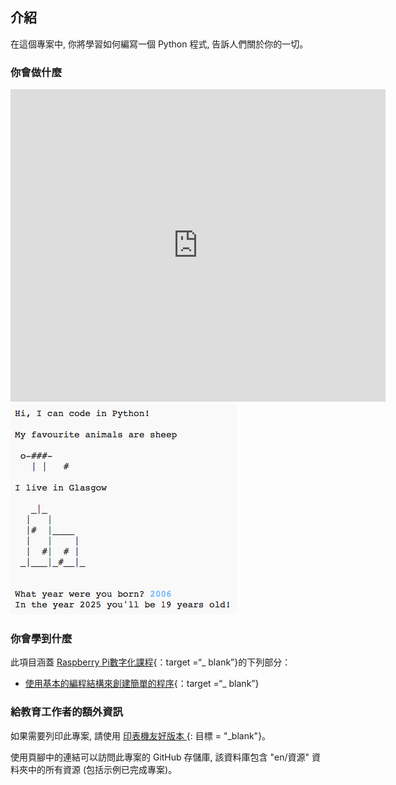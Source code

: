 ## 介紹

在這個專案中, 你將學習如何編寫一個 Python 程式, 告訴人們關於你的一切。

### 你會做什麼

<div class="trinket">
  <iframe src="https://trinket.io/embed/python/a1f663ae0d?outputOnly=true&start=result" width="600" height="500" frameborder="0" marginwidth="0" marginheight="0" allowfullscreen>
  </iframe>
  <img src="images/me-final.png">
</div>

### 你會學到什麼

此項目涵蓋 [Raspberry Pi數字化課程](http://rpf.io/curriculum){：target =“_ blank”}的下列部分：

+ [使用基本的編程結構來創建簡單的程序](https://www.raspberrypi.org/curriculum/programming/creator){：target =“_ blank”}

### 給教育工作者的額外資訊

如果需要列印此專案, 請使用 [ 印表機友好版本 ](https://projects.raspberrypi.org/en/projects/about-me/print) {: 目標 = "_blank"}。

使用頁腳中的連結可以訪問此專案的 GitHub 存儲庫, 該資料庫包含 "en/資源" 資料夾中的所有資源 (包括示例已完成專案)。